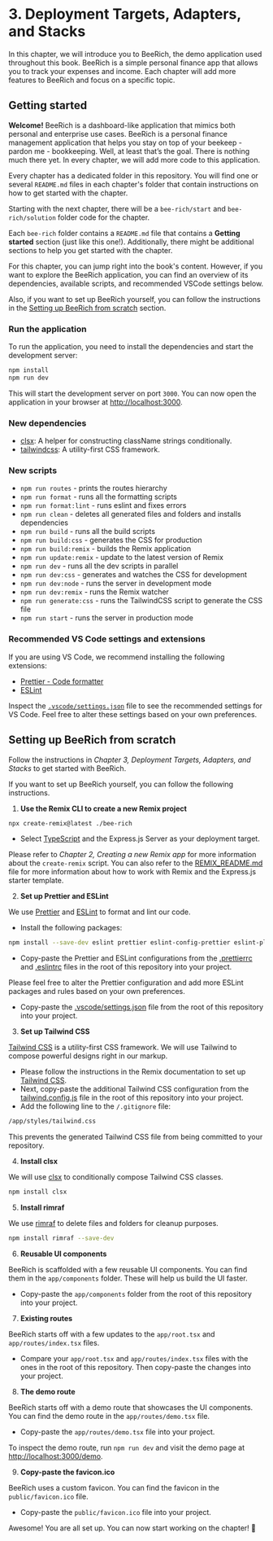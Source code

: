 # 3. Deployment Targets, Adapters, and Stacks

In this chapter, we will introduce you to BeeRich, the demo application used throughout this book. BeeRich is a simple personal finance app that allows you to track your expenses and income. Each chapter will add more features to BeeRich and focus on a specific topic.

## Getting started

**Welcome!** BeeRich is a dashboard-like application that mimics both personal and enterprise use cases. BeeRich is a personal finance management application that helps you stay on top of your beekeep - pardon me - bookkeeping. Well, at least that’s the goal. There is nothing much there yet. In every chapter, we will add more code to this application.

Every chapter has a dedicated folder in this repository. You will find one or several `README.md` files in each chapter's folder that contain instructions on how to get started with the chapter.

Starting with the next chapter, there will be a `bee-rich/start` and `bee-rich/solution` folder code for the chapter.

Each `bee-rich` folder contains a `README.md` file that contains a **Getting started** section (just like this one!). Additionally, there might be additional sections to help you get started with the chapter.

For this chapter, you can jump right into the book's content. However, if you want to explore the BeeRich application, you can find an overview of its dependencies, available scripts, and recommended VSCode settings below.

Also, if you want to set up BeeRich yourself, you can follow the instructions in the [Setting up BeeRich from scratch](#setting-up-beerich-from-scratch) section.

### Run the application

To run the application, you need to install the dependencies and start the development server:

```sh
npm install
npm run dev
```

This will start the development server on port `3000`. You can now open the application in your browser at [http://localhost:3000](http://localhost:3000).

### New dependencies

- [clsx](https://www.npmjs.com/package/clsx): A helper for constructing className strings conditionally.
- [tailwindcss](https://tailwindcss.com/): A utility-first CSS framework.

### New scripts

- `npm run routes` - prints the routes hierarchy
- `npm run format` - runs all the formatting scripts
- `npm run format:lint` - runs eslint and fixes errors
- `npm run clean` - deletes all generated files and folders and installs dependencies
- `npm run build` - runs all the build scripts
- `npm run build:css` - generates the CSS for production
- `npm run build:remix` - builds the Remix application
- `npm run update:remix` - update to the latest version of Remix
- `npm run dev` - runs all the dev scripts in parallel
- `npm run dev:css` - generates and watches the CSS for development
- `npm run dev:node` - runs the server in development mode
- `npm run dev:remix` - runs the Remix watcher
- `npm run generate:css` - runs the TailwindCSS script to generate the CSS file
- `npm run start` - runs the server in production mode

### Recommended VS Code settings and extensions

If you are using VS Code, we recommend installing the following extensions:

- [Prettier - Code formatter](https://marketplace.visualstudio.com/items?itemName=esbenp.prettier-vscode)
- [ESLint](https://marketplace.visualstudio.com/items?itemName=dbaeumer.vscode-eslint)

Inspect the [`.vscode/settings.json`](./.vscode/extensions.json) file to see the recommended settings for VS Code. Feel free to alter these settings based on your own preferences.

## Setting up BeeRich from scratch

Follow the instructions in _Chapter 3, Deployment Targets, Adapters, and Stacks_ to get started with BeeRich.

If you want to set up BeeRich yourself, you can follow the following instructions.

1. **Use the Remix CLI to create a new Remix project**

```bash
npx create-remix@latest ./bee-rich
```

- Select [TypeScript](https://www.typescriptlang.org/) and the Express.js Server as your deployment target.

Please refer to _Chapter 2, Creating a new Remix app_ for more information about the `create-remix` script. You can also refer to the [REMIX_README.md](./REMIX_README.md) file for more information about how to work with Remix and the Express.js starter template.

2. **Set up Prettier and ESLint**

We use [Prettier](https://prettier.io/) and [ESLint](https://eslint.org/) to format and lint our code.

- Install the following packages:

```bash
npm install --save-dev eslint prettier eslint-config-prettier eslint-plugin-html eslint-plugin-jsx-a11y eslint-plugin-prettier eslint-plugin-react
```

- Copy-paste the Prettier and ESLint configurations from the [.prettierrc](./.prettierrc.js) and [.eslintrc](./.eslintrc.js) files in the root of this repository into your project.

Please feel free to alter the Prettier configuration and add more ESLint packages and rules based on your own preferences.

- Copy-paste the [.vscode/settings.json](./.vscode/settings.json) file from the root of this repository into your project.

3. **Set up Tailwind CSS**

[Tailwind CSS](https://tailwindcss.com/) is a utility-first CSS framework. We will use Tailwind to compose powerful designs right in our markup.

- Please follow the instructions in the Remix documentation to set up [Tailwind CSS](https://remix.run/docs/en/v1/guides/styling#tailwind-css).
- Next, copy-paste the additional Tailwind CSS configuration from the [tailwind.config.js](./tailwind.config.js) file in the root of this repository into your project.
- Add the following line to the `/.gitignore` file:

```txt
/app/styles/tailwind.css
```

This prevents the generated Tailwind CSS file from being committed to your repository.

4. **Install clsx**

We will use [clsx](https://www.npmjs.com/package/clsx) to conditionally compose Tailwind CSS classes.

```bash
npm install clsx
```

5. **Install rimraf**

We use [rimraf](https://www.npmjs.com/package/rimraf) to delete files and folders for cleanup purposes.

```bash
npm install rimraf --save-dev
```

6. **Reusable UI components**

BeeRich is scaffolded with a few reusable UI components. You can find them in the `app/components` folder. These will help us build the UI faster.

- Copy-paste the `app/components` folder from the root of this repository into your project.

7. **Existing routes**

BeeRich starts off with a few updates to the `app/root.tsx` and `app/routes/index.tsx` files.

- Compare your `app/root.tsx` and `app/routes/index.tsx` files with the ones in the root of this repository. Then copy-paste the changes into your project.

8. **The demo route**

BeeRich starts off with a demo route that showcases the UI components. You can find the demo route in the `app/routes/demo.tsx` file.

- Copy-paste the `app/routes/demo.tsx` file into your project.

To inspect the demo route, run `npm run dev` and visit the demo page at [http://localhost:3000/demo](http://localhost:3000/demo).

9. **Copy-paste the favicon.ico**

BeeRich uses a custom favicon. You can find the favicon in the `public/favicon.ico` file.

- Copy-paste the `public/favicon.ico` file into your project.

Awesome! You are all set up. You can now start working on the chapter! 🥳
